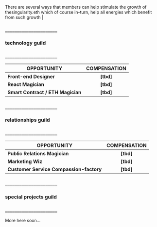 There are several ways that members can help stimulate the growth of thesingularity.eth 
which of course in-turn, help all energies which benefit from such growth |
### ______________________
### technology guild
### ______________________
| **OPPORTUNITY** | **COMPENSATION** |
| ------------- |:-------------:|
| **Front-end Designer** | **[tbd]** |
| **React Magician**     | **[tbd]** |
| **Smart Contract / ETH Magician** | **[tbd]** |

### ______________________
### relationships guild

### ______________________
| **OPPORTUNITY** | **COMPENSATION** |
| ------------- |:-------------:|
| **Public Relations Magician** | **[tbd]** |
| **Marketing Wiz**     | **[tbd]** |
| **Customer Service Compassion-factory** | **[tbd]** |

### ______________________
### special projects guild
### ______________________
More here soon...